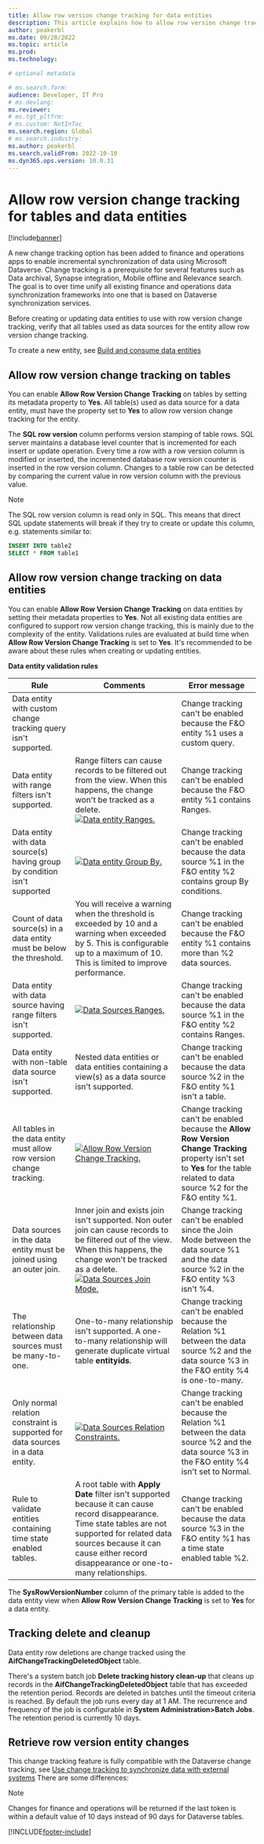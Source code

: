 ```yaml
---
title: Allow row version change tracking for data entities 
description: This article explains how to allow row version change tracking for data entities and tables for Finance and Operations apps.
author: peakerbl
ms.date: 09/28/2022
ms.topic: article
ms.prod:
ms.technology: 

# optional metadata

# ms.search.form:
audience: Developer, IT Pro
# ms.devlang: 
ms.reviewer: 
# ms.tgt_pltfrm: 
# ms.custom: NotInToc
ms.search.region: Global
# ms.search.industry:
ms.author: peakerbl
ms.search.validFrom: 2022-10-10
ms.dyn365.ops.version: 10.0.31
---
```


# Allow row version change tracking for tables and data entities
[!include[banner](../includes/banner.md)]

A new change tracking option has been added to finance and operations apps to enable incremental synchronization of data using Microsoft Dataverse. Change tracking is a prerequisite for several features such as Data archival, Synapse integration, Mobile offline and Relevance search. The goal is to over time unify all existing finance and operations data synchronization frameworks into one that is based on Dataverse synchronization services.

Before creating or updating data entities to use with row version change tracking, verify that all tables used as data sources for the entity allow row version change tracking.

To create a new entity, see [Build and consume data entities](/dev-tools/design-best-practices.md)

## Allow row version change tracking on tables

You can enable **Allow Row Version Change Tracking** on tables by setting its metadata property to **Yes**. All table(s) used as data source for a data entity, must have the property set to **Yes** to allow row version change tracking for the entity. 

The **SQL row version** column performs version stamping of table rows. SQL server maintains a database level counter that is incremented for each insert or update operation. Every time a row with a row version column is modified or inserted, the incremented database row version counter is inserted in the row version column. Changes to a table row can be detected by comparing the current value in row version column with the previous value. 

> [!NOTE]
> The SQL row version column is read only in SQL. This means that direct SQL update statements will break if they try to create or update this column, e.g. statements similar to:
> ```SQL
> INSERT INTO table2
> SELECT * FROM table1
> ```

## Allow row version change tracking on data entities

You can enable **Allow Row Version Change Tracking** on data entities by setting their metadata properties to **Yes**. Not all existing data entities are configured to support row version change tracking, this is mainly due to the complexity of the entity. Validations rules are evaluated at build time when **Allow Row Version Change Tracking** is set to **Yes**. It's recommended to be aware about these rules when creating or updating entities.     

**Data entity validation rules**

| Rule | Comments | Error message |
|----------|--------|--------|
| Data entity with custom change tracking query isn't supported. |   | Change tracking can't be enabled because the F&O entity %1 uses a custom query. |
| Data entity with range filters isn't supported. | Range filters can cause records to be filtered out from the view. When this happens, the change won't be tracked as a delete. [![Data entity Ranges.](./dev-itpro/data-entities/media/DERanges.jpg)](./dev-itpro/data-entities/media/DERanges.jpg)|  Change tracking can't be enabled because the F&O entity %1 contains Ranges. |
| Data entity with data source(s) having group by condition isn't supported  | [![Data entity Group By.](./dev-itpro/data-entities/media/DataSourceGroupBy.jpg)](./dev-itpro/data-entities/media/DataSourceGroupBy.jpg) | Change tracking can't be enabled because the data source %1 in the F&O entity %2 contains group By conditions. |
| Count of data source(s) in a data entity must be below the threshold. | You will receive a warning when the threshold is exceeded by 10 and a warning when exceeded by 5. This is configurable up to a maximum of 10. This is limited to improve performance. | Change tracking can't be enabled because the F&O entity %1 contains more than %2 data sources. |
| Data entity with data source having range filters isn't supported. | [![Data Sources Ranges.](./dev-itpro/data-entities/media/DataSourceRangesjpg.jpg)](./dev-itpro/data-entities/media/DataSourceRangesjpg.jpg) | Change tracking can't be enabled because the data source %1 in the F&O entity %2 contains Ranges. |
| Data entity with non-table data source isn't supported. | Nested data entities or data entities containing a view(s) as a data source isn't supported. | Change tracking can't be enabled because the data source %2 in the F&O entity %1 isn't a table. |
| All tables in the data entity must allow row version change tracking. | [![Allow Row Version Change Tracking.](./dev-itpro/data-entities/media/AllowRowVersionChangeTracking.jpg)](./dev-itpro/data-entities/media/AllowRowVersionChangeTracking.jpg) | Change tracking can't be enabled because the **Allow Row Version Change Tracking** property isn't set to **Yes** for the table related to data source %2 for the F&O entity %1. |
| Data sources in the data entity must be joined using an outer join. | Inner join and exists join isn't supported. Non outer join can cause records to be filtered out of the view. When this happens, the change won't be tracked as a delete. [![Data Sources Join Mode.](./dev-itpro/data-entities/media/OuterJoinMode.jpg)](./dev-itpro/data-entities/media/OuterJoinMode.jpg) | Change tracking can't be enabled since the Join Mode between the data source %1 and the data source %2 in the F&O entity %3 isn't %4. | 
| The relationship between data sources must be many-to-one. | One-to-many relationship isn't supported. A one-to-many relationship will generate duplicate virtual table **entityids**. |  Change tracking can't be enabled because the Relation %1 between the data source %2 and the data source %3 in the F&O entity %4 is one-to-many. |
| Only normal relation constraint is supported for data sources in a data entity. | [![Data Sources Relation Constraints.](./dev-itpro/data-entities/media/DataSourceRelations.jpg)](./dev-itpro/data-entities/media/DataSourceRelations.jpgg) | Change tracking can't be enabled because the Relation %1 between the data source %2 and the data source %3 in the F&O entity %4 isn't set to Normal. |
| Rule to validate entities containing time state enabled tables. | A root table with **Apply Date** filter isn't supported because it can cause record disappearance. Time state tables are not supported for related data sources because it can cause either record disappearance or one-to-many relationships. |  Change tracking can't be enabled because the data source %3 in the F&O entity %1 has a time state enabled table %2. |

The **SysRowVersionNumber** column of the primary table is added to the data entity view when **Allow Row Version Change Tracking** is set to **Yes** for a data entity.

## Tracking delete and cleanup

Data entity row deletions are change tracked using the **AifChangeTrackingDeletedObject** table.

There's a system batch job **Delete tracking history clean-up** that cleans up records in the **AifChangeTrackingDeletedObject** table that has exceeded the retention period. Records are deleted in batches until the timeout criteria is reached. By default the job runs every day at 1 AM. The recurrence and frequency of the job is configurable in **System Administration>Batch Jobs**. The retention period is currently 10 days.

## Retrieve row version entity changes

This change tracking feature is fully compatible with the Dataverse change tracking, see [Use change tracking to synchronize data with external systems](../power-apps/developer/data-platform/use-change-tracking-synchronize-data-external-systems) There are some differences:

> [!NOTE]
> Changes for finance and operations will be returned if the last token is within a default value of 10 days instead of 90 days for Dataverse tables. 
 
[!INCLUDE[footer-include](../../../includes/footer-banner.md)]
